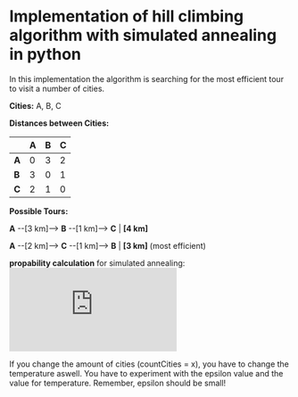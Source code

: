 # Implementation of hill climbing algorithm with simulated annealing in python

In this implementation the algorithm is searching for the most efficient tour to visit a number of cities.

**Cities:** A, B, C

**Distances between Cities:**

| |A|B|C|
|-|-|-|-|
|**A**|0|3|2|
|**B**|3|0|1|
|**C**|2|1|0|

**Possible Tours:**

 **A** --[3 km]--> **B** --[1 km]--> **C** | **[4 km]**

 **A** --[2 km]--> **C** --[1 km]--> **B** | **[3 km]** (most efficient)
 

**propability calculation** for simulated annealing: ![asd](http://latex.codecogs.com/png.latex?%5Cdpi%7B200%7D%20e%5E%7B%5Cfrac%7BcurrentFitness%20-%20lastFitness%7D%7Btemperature%7D%7D)

If you change the amount of cities (countCities = x), you have to change the temperature aswell. You have to experiment with the epsilon value and the value for temperature. Remember, epsilon should be small!


